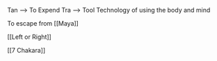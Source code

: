 Tan  --> To Expend
Tra   --> Tool
Technology of using the body and mind


To escape from [[Maya]]

[[Left or Right]]

[[7 Chakara]]

